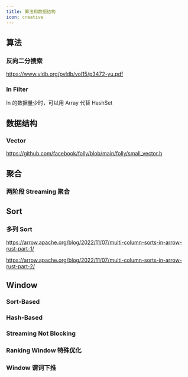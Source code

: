 ```yaml
---
title: 算法和数据结构
icon: creative
---
```


## 算法

### 反向二分搜索

<https://www.vldb.org/pvldb/vol15/p3472-yu.pdf>

### In Filter

In 的数据量少时，可以用 Array 代替 HashSet

## 数据结构

### Vector
<https://github.com/facebook/folly/blob/main/folly/small_vector.h>


## 聚合

### 两阶段 Streaming 聚合

## Sort

### 多列 Sort

<https://arrow.apache.org/blog/2022/11/07/multi-column-sorts-in-arrow-rust-part-1/>

<https://arrow.apache.org/blog/2022/11/07/multi-column-sorts-in-arrow-rust-part-2/>

## Window

### Sort-Based

### Hash-Based

### Streaming Not Blocking

### Ranking Window 特殊优化

### Window 谓词下推

